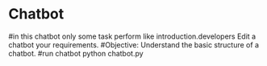 # Chatbot
 #in this chatbot only some task perform like introduction.developers Edit a chatbot your requirements.
 #Objective: Understand the basic structure of a chatbot.
#run chatbot
 python chatbot.py
